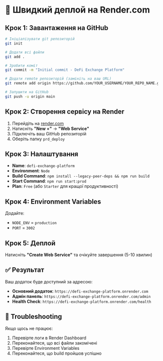 # 🚀 Швидкий деплой на Render.com

## Крок 1: Завантаження на GitHub
```bash
# Ініціалізувати git репозиторій
git init

# Додати всі файли
git add .

# Зробити коміт
git commit -m "Initial commit - DeFi Exchange Platform"

# Додати remote репозиторій (замініть на ваш URL)
git remote add origin https://github.com/YOUR_USERNAME/YOUR_REPO_NAME.git

# Запушити на GitHub
git push -u origin main
```

## Крок 2: Створення сервісу на Render
1. Перейдіть на [render.com](https://render.com)
2. Натисніть **"New +"** → **"Web Service"**
3. Підключіть ваш GitHub репозиторій
4. Оберіть папку `prd_deploy`

## Крок 3: Налаштування
- **Name**: `defi-exchange-platform`
- **Environment**: `Node`
- **Build Command**: `npm install --legacy-peer-deps && npm run build`
- **Start Command**: `npm run start:prod`
- **Plan**: `Free` (або `Starter` для кращої продуктивності)

## Крок 4: Environment Variables
Додайте:
- `NODE_ENV` = `production`
- `PORT` = `3002`

## Крок 5: Деплой
Натисніть **"Create Web Service"** та очікуйте завершення (5-10 хвилин)

## ✅ Результат
Ваш додаток буде доступний за адресою:
- **Основний додаток**: `https://defi-exchange-platform.onrender.com`
- **Адмін панель**: `https://defi-exchange-platform.onrender.com/admin`
- **Health Check**: `https://defi-exchange-platform.onrender.com/health`

## 🔧 Troubleshooting
Якщо щось не працює:
1. Перевірте логи в Render Dashboard
2. Переконайтеся, що всі файли закомічені
3. Перевірте Environment Variables
4. Переконайтеся, що build пройшов успішно
